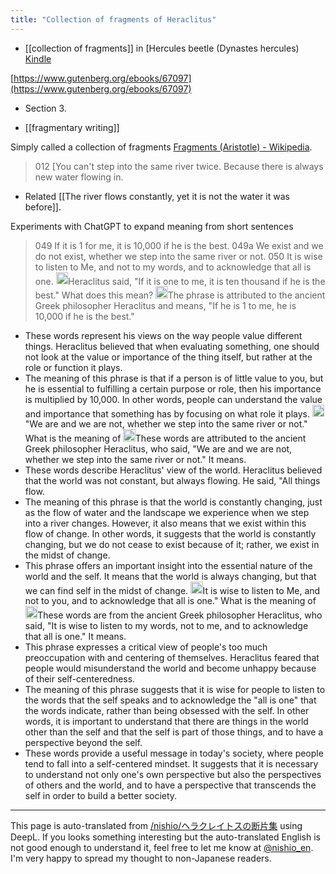 ```yaml
---
title: "Collection of fragments of Heraclitus"
---
```


- [[collection of fragments]] in [Hercules beetle (Dynastes hercules)
[Kindle](https://www.amazon.co.jp/dp/B098N593K7/ref=redir_mobile_desktop?_encoding=UTF8&storeType=ebooks)

[https://www.gutenberg.org/ebooks/67097](https://www.gutenberg.org/ebooks/67097)
- Section 3.

- [[fragmentary writing]]

Simply called a collection of fragments [Fragments (Aristotle) - Wikipedia](https://ja.wikipedia.org/wiki/断片集_(Aristotle)).

> 012 [You can't step into the same river twice. Because there is always new water flowing in.
- Related [[The river flows constantly, yet it is not the water it was before]].

Experiments with ChatGPT to expand meaning from short sentences
>  049 If it is 1 for me, it is 10,000 if he is the best.
>  049a We exist and we do not exist, whether we step into the same river or not.
>  050 It is wise to listen to Me, and not to my words, and to acknowledge that all is one.
<img src='https://scrapbox.io/api/pages/nishio-en/nishio/icon' alt='nishio.icon' height="19.5"/>Heraclitus said, "If it is one to me, it is ten thousand if he is the best." What does this mean?
<img src='https://scrapbox.io/api/pages/nishio-en/gpt/icon' alt='gpt.icon' height="19.5"/>The phrase is attributed to the ancient Greek philosopher Heraclitus and means, "If he is 1 to me, he is 10,000 if he is the best."
- These words represent his views on the way people value different things. Heraclitus believed that when evaluating something, one should not look at the value or importance of the thing itself, but rather at the role or function it plays.
- The meaning of this phrase is that if a person is of little value to you, but he is essential to fulfilling a certain purpose or role, then his importance is multiplied by 10,000. In other words, people can understand the value and importance that something has by focusing on what role it plays.
<img src='https://scrapbox.io/api/pages/nishio-en/nishio/icon' alt='nishio.icon' height="19.5"/>"We are and we are not, whether we step into the same river or not." What is the meaning of
<img src='https://scrapbox.io/api/pages/nishio-en/gpt/icon' alt='gpt.icon' height="19.5"/>These words are attributed to the ancient Greek philosopher Heraclitus, who said, "We are and we are not, whether we step into the same river or not." It means.
- These words describe Heraclitus' view of the world. Heraclitus believed that the world was not constant, but always flowing. He said, "All things flow.
- The meaning of this phrase is that the world is constantly changing, just as the flow of water and the landscape we experience when we step into a river changes. However, it also means that we exist within this flow of change. In other words, it suggests that the world is constantly changing, but we do not cease to exist because of it; rather, we exist in the midst of change.
- This phrase offers an important insight into the essential nature of the world and the self. It means that the world is always changing, but that we can find self in the midst of change.
<img src='https://scrapbox.io/api/pages/nishio-en/nishio/icon' alt='nishio.icon' height="19.5"/>It is wise to listen to Me, and not to you, and to acknowledge that all is one." What is the meaning of
<img src='https://scrapbox.io/api/pages/nishio-en/gpt/icon' alt='gpt.icon' height="19.5"/>These words are from the ancient Greek philosopher Heraclitus, who said, "It is wise to listen to my words, not to me, and to acknowledge that all is one." It means.
- This phrase expresses a critical view of people's too much preoccupation with and centering of themselves. Heraclitus feared that people would misunderstand the world and become unhappy because of their self-centeredness.
- The meaning of this phrase suggests that it is wise for people to listen to the words that the self speaks and to acknowledge the "all is one" that the words indicate, rather than being obsessed with the self. In other words, it is important to understand that there are things in the world other than the self and that the self is part of those things, and to have a perspective beyond the self.
- These words provide a useful message in today's society, where people tend to fall into a self-centered mindset. It suggests that it is necessary to understand not only one's own perspective but also the perspectives of others and the world, and to have a perspective that transcends the self in order to build a better society.

---
This page is auto-translated from [/nishio/ヘラクレイトスの断片集](https://scrapbox.io/nishio/ヘラクレイトスの断片集) using DeepL. If you looks something interesting but the auto-translated English is not good enough to understand it, feel free to let me know at [@nishio_en](https://twitter.com/nishio_en). I'm very happy to spread my thought to non-Japanese readers.